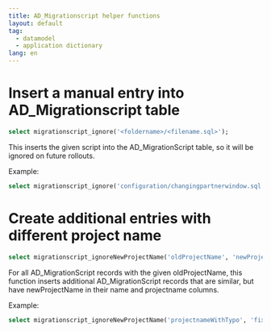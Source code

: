 ```yaml
---
title: AD_Migrationscript helper functions
layout: default
tag: 
  - datamodel
  - application dictionary
lang: en
---
```



# Insert a manual entry into AD_Migrationscript table 

```SQL
select migrationscript_ignore('<foldername>/<filename.sql>');
```

This inserts the given script into the AD_MigrationScript table, so it will be ignored on future rollouts.

Example:

```SQL
select migrationscript_ignore('configuration/changingpartnerwindow.sql');
```

# Create additional entries with different project name

```SQL
select migrationscript_ignoreNewProjectName('oldProjectName', 'newProjectName');
```

For all AD_MigrationScript records with the given oldProjectName, 
this function inserts additional AD_MigrationScript records that are similar, but have newProjectName in their name and projectname columns.

Example:

```SQL
select migrationscript_ignoreNewProjectName('projectnameWithTypo', 'fixedName')
```